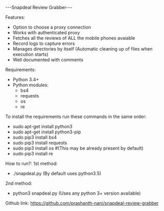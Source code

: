 ---Snapdeal Review Grabber---

Features:
* Option to choose a proxy connection
* Works with authenticated proxy
* Fetches all the reviews of ALL the mobile phones avaiable
* Record logs to capture errors
* Manages directories by itself (Automatic cleaning up of files when execution starts)
* Well documented with comments



Requirements:
* Python 3.4+
* Python modules:
	- bs4
	- requests
	- os
	- re


	
To install the requirements run these commands in the same order:

* sudo apt-get install python3
* sudo apt-get install python3-pip
* sudo pip3 install bs4
* sudo pip3 install requests
* sudo pip3 install os   #(This may be already present by default)
* sudo pip3 install re


How to run?:
1st method:
* ./snapdeal.py (By default uses python3.5)

2nd method:
* python3 snapdeal.py (Uses any python 3+ version available)



Github link: https://github.com/prashanth-nani/snapdeal-review-grabber
